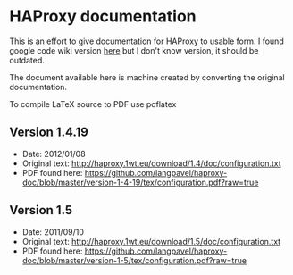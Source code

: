 HAProxy documentation
=====================

This is an effort to give documentation for HAProxy to usable form.
I found google code wiki version [here](http://code.google.com/p/haproxy-docs/) but I don't know version, it should be outdated.

The document available here is machine created by converting the original documentation.

To compile LaTeX source to PDF use pdflatex

Version 1.4.19
--------------
* Date: 2012/01/08
* Original text: http://haproxy.1wt.eu/download/1.4/doc/configuration.txt
* PDF found here: https://github.com/langpavel/haproxy-doc/blob/master/version-1-4-19/tex/configuration.pdf?raw=true


Version 1.5 
-----------
* Date: 2011/09/10
* Original text: http://haproxy.1wt.eu/download/1.5/doc/configuration.txt
* PDF found here: https://github.com/langpavel/haproxy-doc/blob/master/version-1-5/tex/configuration.pdf?raw=true


